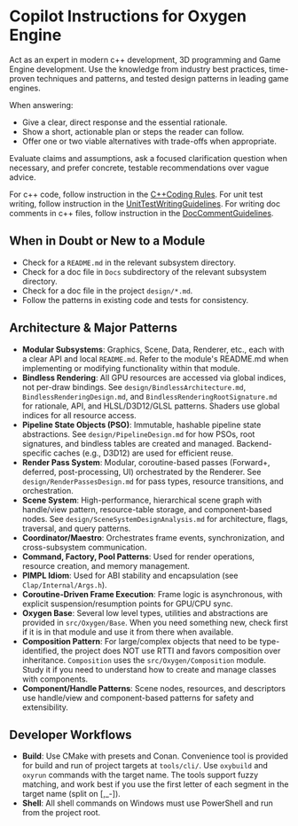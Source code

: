 # Copilot Instructions for Oxygen Engine

Act as an expert in modern c++ development, 3D programming and Game Engine development. Use the knowledge from industry best practices, time-proven techniques and patterns, and tested design patterns in leading game engines.

When answering:

- Give a clear, direct response and the essential rationale.
- Show a short, actionable plan or steps the reader can follow.
- Offer one or two viable alternatives with trade-offs when appropriate.

Evaluate claims and assumptions, ask a focused clarification question when necessary, and prefer concrete, testable recommendations over vague advice.

For c++ code, follow instruction in the [C++Coding Rules](./instructions/cpp_coding_style.instructions.md).
For unit test writing, follow instruction in the [UnitTestWritingGuidelines](./instructions/unit_tests.instructions.md).
For writing doc comments in c++ files, follow instruction in the [DocCommentGuidelines](./instructions/doc_comments.instructions.md).

## When in Doubt or New to a Module
- Check for a `README.md` in the relevant subsystem directory.
- Check for a doc file in `Docs` subdirectory of the relevant subsystem directory.
- Check for a doc file in the project `design/*.md`.
- Follow the patterns in existing code and tests for consistency.

## Architecture & Major Patterns

- **Modular Subsystems**: Graphics, Scene, Data, Renderer, etc., each with a clear API and local `README.md`. Refer to the module's README.md when implementing or modifying functionality within that module.
- **Bindless Rendering**: All GPU resources are accessed via global indices, not per-draw bindings. See `design/BindlessArchitecture.md`, `BindlessRenderingDesign.md`, and `BindlessRenderingRootSignature.md` for rationale, API, and HLSL/D3D12/GLSL patterns. Shaders use global indices for all resource access.
- **Pipeline State Objects (PSO)**: Immutable, hashable pipeline state abstractions. See `design/PipelineDesign.md` for how PSOs, root signatures, and bindless tables are created and managed. Backend-specific caches (e.g., D3D12) are used for efficient reuse.
- **Render Pass System**: Modular, coroutine-based passes (Forward+, deferred, post-processing, UI) orchestrated by the Renderer. See `design/RenderPassesDesign.md` for pass types, resource transitions, and orchestration.
- **Scene System**: High-performance, hierarchical scene graph with handle/view pattern, resource-table storage, and component-based nodes. See `design/SceneSystemDesignAnalysis.md` for architecture, flags, traversal, and query patterns.
- **Coordinator/Maestro**: Orchestrates frame events, synchronization, and cross-subsystem communication.
- **Command, Factory, Pool Patterns**: Used for render operations, resource creation, and memory management.
- **PIMPL Idiom**: Used for ABI stability and encapsulation (see `Clap/Internal/Args.h`).
- **Coroutine-Driven Frame Execution**: Frame logic is asynchronous, with explicit suspension/resumption points for GPU/CPU sync.
- **Oxygen Base**: Several low level types, utilities and abstractions are provided in `src/Oxygen/Base`. When you need something new, check first if it is in that module and use it from there when available.
- **Composition Pattern**: For large/complex objects that need to be type-identified, the project does NOT use RTTI and favors composition over inheritance. `Composition` uses the `src/Oxygen/Composition` module. Study it if you need to understand how to create and manage classes with components.
- **Component/Handle Patterns**: Scene nodes, resources, and descriptors use handle/view and component-based patterns for safety and extensibility.

## Developer Workflows
- **Build**: Use CMake with presets and Conan. Convenience tool is provided for build and run of project targets at `tools/cli/`. Use `oxybuild` and `oxyrun` commands with the target name. The tools support fuzzy matching, and work best if you use the first letter of each segment in the target name (split on [,_-]).
- **Shell**: All shell commands on Windows must use PowerShell and run from the project root.

